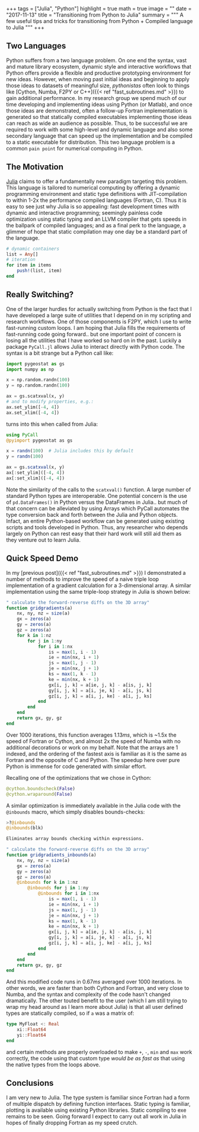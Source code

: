 +++
tags = ["Julia", "Python"]
highlight = true
math = true
image = ""
date = "2017-11-13"
title = "Transitioning from Python to Julia"
summary = """
A few useful tips and tricks for transitioning from Python + Compiled language to Julia
"""
+++

## Two Languages
Python suffers from a two language problem. On one end the syntax, vast and mature library ecosystem, dynamic style and interactive workflows that Python offers provide a flexible and productive prototyping environment for new ideas. However, when moving past initial ideas and beginning to apply those ideas to datasets of meaningful size, *pythonistas* often look to things like [Cython, Numba, F2PY or C++]({{< ref "fast_subroutines.md" >}}) to gain additional performance. In my research group we spend much of our time developing and implementing ideas using Python (or Matlab), and once those ideas are demonstrated, often a follow-up Fortran implementation is generated so that statically compiled executables implementing those ideas can reach as wide an audience as possible. Thus, to be successful we are required to work with some high-level and dynamic language and also some secondary language that can speed up the implementation and be compiled to a static executable for distribution. This two language problem is a common `pain point` for numerical computing in Python.

## The Motivation
[Julia](https://julialang.org/) claims to offer a fundamentally new paradigm targeting this problem. This language is tailored to numerical computing by offering a dynamic programming environment and static type definitions with JIT-compilation to within 1-2x the performance compiled languages (Fortran, C). Thus it is easy to see just why Julia is so appealing: fast development times with dynamic and interactive programming; seemingly painless code optimization using static typing and an LLVM compiler that gets speeds in the ballpark of compiled languages; and as a final perk to the language, a glimmer of hope that static compilation may one day be a standard part of the language.

```julia
# dynamic containers
list = Any[]
# iteration
for item in items
    push!(list, item)
end
```

## Really Switching?
One of the larger hurdles for actually switching from Python is the fact that I have developed a large suite of utilities that I depend on in my scripting and research workflows. One of those components is F2PY, which I use to write fast-running custom loops. I am hoping that Julia fills the requirements of fast-running code going forward.. but one important point of concern is losing all the utilities that I have worked so hard on in the past. Luckily a package `PyCall.jl` allows Julia to interact directly with Python code. The syntax is a bit strange but a Python call like:

```python
import pygeostat as gs
import numpy as np

x = np.random.randn(100)
y = np.random.randn(100)

ax = gs.scatxval(x, y)
# and to modify properties, e.g.:
ax.set_ylim([-4, 4])
ax.set_xlim([-4, 4])
```

turns into this when called from Julia:

```julia
using PyCall
@pyimport pygeostat as gs

x = randn(100)  # Julia includes this by default
y = randn(100)

ax = gs.scatxval(x, y)
ax[:set_ylim]([-4, 4])
ax[:set_xlim]([-4, 4])
```

Note the similarity of the calls to the `scatxval()` function. A large number of standard Python types are interoperable. One potential concern is the use of `pd.DataFrames()` in Python versus the DataFrames in Julia.. but much of that concern can be alleviated by using Arrays which PyCall automates the type conversion back and forth between the Julia and Python objects. Infact, an entire Python-based workflow can be generated using existing scripts and tools developed in Python. Thus, any researcher who depends largely on Python can rest easy that their hard work will still aid them as they venture out to learn Julia.

## Quick Speed Demo
In my [previous post]({{< ref "fast_subroutines.md" >}}) I demonstrated a number of methods to improve the speed of a naive triple loop implementation of a gradient calculation for a 3-dimensional array. A similar implementation using the same triple-loop strategy in Julia is shown below:

```julia
" calculate the forward-reverse diffs on the 3D array"
function gridgradients(a)
    nx, ny, nz = size(a)
    gx = zeros(a)
    gy = zeros(a)
    gz = zeros(a)
    for k in 1:nz
        for j in 1:ny
            for i in 1:nx
                is = max(1, i - 1)
                ie = min(nx, i + 1)
                js = max(1, j - 1)
                je = min(nx, j + 1)
                ks = max(1, k - 1)
                ke = min(nx, k + 1)
                gx[i, j, k] = a[ie, j, k] - a[is, j, k]
                gy[i, j, k] = a[i, je, k] - a[i, js, k]
                gz[i, j, k] = a[i, j, ke] - a[i, j, ks]
            end
        end
    end
    return gx, gy, gz
end
```

Over 1000 iterations, this function averages $1.13ms$, which is ~1.5x the speed of Fortran or Cython, and almost 2x the speed of Numba with no additional decorations or work on my behalf. Note that the arrays are $1$ indexed, and the ordering of the fastest axis is familiar as it is the same as Fortran and the opposite of C and Python. The speedup here over pure Python is immense for code generated with similar effort.

Recalling one of the optimizations that we chose in Cython:

```python
@cython.boundscheck(False)
@cython.wraparound(False)
```

A similar optimization is immediately available in the Julia code with the `@inbounds` macro, which simply disables bounds-checks:

```julia
>?@inbounds
@inbounds(blk)

Eliminates array bounds checking within expressions.
```

```julia
" calculate the forward-reverse diffs on the 3D array"
function gridgradients_inbounds(a)
    nx, ny, nz = size(a)
    gx = zeros(a)
    gy = zeros(a)
    gz = zeros(a)
    @inbounds for k in 1:nz
        @inbounds for j in 1:ny
            @inbounds for i in 1:nx
                is = max(1, i - 1)
                ie = min(nx, i + 1)
                js = max(1, j - 1)
                je = min(nx, j + 1)
                ks = max(1, k - 1)
                ke = min(nx, k + 1)
                gx[i, j, k] = a[ie, j, k] - a[is, j, k]
                gy[i, j, k] = a[i, je, k] - a[i, js, k]
                gz[i, j, k] = a[i, j, ke] - a[i, j, ks]
            end
        end
    end
    return gx, gy, gz
end
```

And this modified code runs in $0.67ms$ averaged over 1000 iterations. In other words, we are faster than both Cython and Fortran, and very close to Numba, and the syntax and complexity of the code hasn't changed dramatically. The other touted benefit to the user (which I am still trying to wrap my head around as I learn more about Julia) is that all user defined types are statically compiled, so if `a` was a matrix of:

```julia
type MyFloat <: Real
    xi::Float64
    yi::Float64
end
```

and certain methods are properly overloaded to make `+`, `-`, `min` and `max` work correctly, the code using that custom type *would be as fast as* that using the native types from the loops above.

## Conclusions
I am very new to Julia. The type system is familiar since Fortran had a form of multiple dispatch by defining function interfaces. Static typing is familiar, plotting is available using existing Python libraries. Static compiling to exe remains to be seen. Going forward I expect to carry out all work in Julia in hopes of finally dropping Fortran as my speed crutch.
